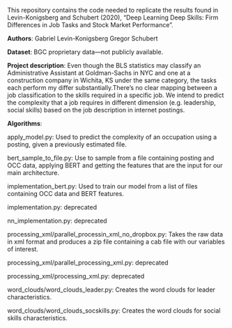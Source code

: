 This repository contains the code needed to replicate the results found in Levin-Konigsberg and Schubert (2020), “Deep Learning Deep Skills: Firm Differences in Job Tasks and Stock Market Performance”.

**Authors**:
Gabriel Levin-Konigsberg
Gregor Schubert

**Dataset**: BGC proprietary data—not publicly available.

**Project description**: Even though the BLS statistics may classify an Administrative Assistant at Goldman-Sachs in NYC and one at a construction company in Wichita, KS under the same category, the tasks each perform my differ substantially.There’s no clear mapping between a job classification to the skills required in a specific job.
We intend to predict the complexity that a job requires in different dimension (e.g. leadership, social skills) based on the job description in internet postings.

**Algorithms**:

apply_model.py: Used to predict the complexity of an occupation using a posting, given a previously estimated file.

bert_sample_to_file.py: Use to sample from a file containing posting and OCC data, applying BERT and getting the features that are the input for our main architecture.

implementation_bert.py: Used to train our model from a list of files containing OCC data and BERT features.

implementation.py: deprecated

nn_implementation.py: deprecated

processing_xml/parallel_processin_xml_no_dropbox.py: Takes the raw data in xml format and produces a zip file containing a cab file with our variables of interest.

processing_xml/parallel_processing_xml.py: deprecated

processing_xml/processing_xml.py: deprecated

word_clouds/word_clouds_leader.py: Creates the word clouds for leader characteristics.

word_clouds/word_clouds_socskills.py: Creates the word clouds for social skills characteristics. 
